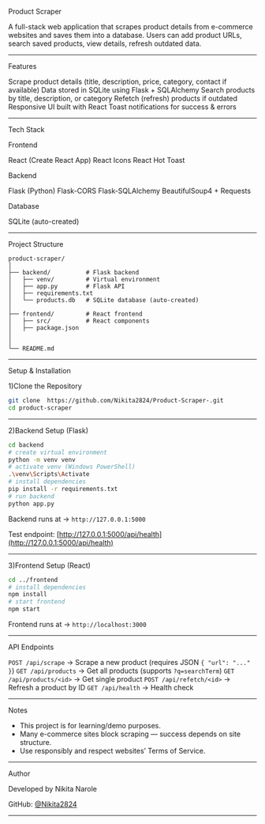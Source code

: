  Product Scraper 

A full-stack web application that scrapes product details from e-commerce websites and saves them into a database.
Users can add product URLs, search saved products, view details, refresh outdated data.

---

 Features

Scrape product details (title, description, price, category, contact if available)
Data stored in SQLite using Flask + SQLAlchemy
Search products by title, description, or category
Refetch (refresh) products if outdated
Responsive UI built with React 
Toast notifications for success & errors

---

Tech Stack

Frontend

React (Create React App)
React Icons
React Hot Toast

Backend

Flask (Python)
Flask-CORS
Flask-SQLAlchemy
BeautifulSoup4 + Requests

Database

SQLite (auto-created)

---

Project Structure

```
product-scraper/
│
├── backend/          # Flask backend
│   ├── venv/         # Virtual environment
│   ├── app.py        # Flask API
│   ├── requirements.txt
│   └── products.db   # SQLite database (auto-created)
│
├── frontend/         # React frontend
│   ├── src/          # React components
│   ├── package.json
│   
│
└── README.md
```

---

 Setup & Installation

  1)Clone the Repository

```bash
git clone  https://github.com/Nikita2824/Product-Scraper-.git
cd product-scraper
```

---

2)Backend Setup (Flask)

```bash
cd backend
# create virtual environment
python -m venv venv
# activate venv (Windows PowerShell)
.\venv\Scripts\Activate
# install dependencies
pip install -r requirements.txt
# run backend
python app.py
```

Backend runs at → `http://127.0.0.1:5000`

Test endpoint: [http://127.0.0.1:5000/api/health](http://127.0.0.1:5000/api/health)

---

3)Frontend Setup (React)

```bash
cd ../frontend
# install dependencies
npm install
# start frontend
npm start
```

Frontend runs at → `http://localhost:3000`

---

 API Endpoints

`POST /api/scrape` → Scrape a new product (requires JSON `{ "url": "..." }`)
`GET /api/products` → Get all products (supports `?q=searchTerm`)
`GET /api/products/<id>` → Get single product
`POST /api/refetch/<id>` → Refresh a product by ID
`GET /api/health` → Health check

---


 Notes

* This project is for learning/demo purposes.
* Many e-commerce sites block scraping — success depends on site structure.
* Use responsibly and respect websites’ Terms of Service.

---

 Author

Developed by Nikita Narole

GitHub: [@Nikita2824](https://github.com/Nikita2824)


---
